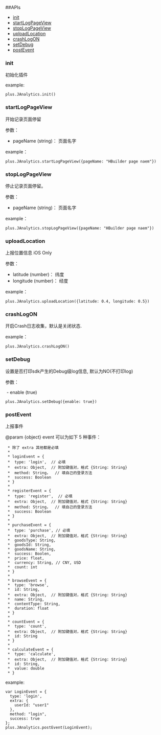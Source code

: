##APIs
- [init](#init)
- [startLogPageView](#startlogpageview)
- [stopLogPageView](#stoplogpageview)
- [uploadLocation](#uploadlocation)
- [crashLogON](#crashlogon)
- [setDebug](#setdebug)
- [postEvent](#postevent)


### init

初始化插件

example:

```
plus.JAnalytics.init()
```



### startLogPageView

开始记录页面停留

参数：

- pageName (string)： 页面名字

example：

```
plus.JAnalytics.startLogPageView({pageName: "HBuilder page naem"})
```



### stopLogPageView

停止记录页面停留。

参数：

- pageName (string)： 页面名字

example：

```
plus.JAnalytics.stopLogPageView({pageName: "HBuilder page naem"})
```



### uploadLocation

上报位置信息 iOS Only

参数：

- latitude (number)： 纬度
- longitude (number)：  经度

example：

```
plus.JAnalytics.uploadLocation({latitude: 0.4, longitude: 0.5})
```



### crashLogON

开启Crash日志收集，默认是关闭状态.

example：

```
plus.JAnalytics.crashLogON()
```



### setDebug

设置是否打印sdk产生的Debug级log信息, 默认为NO(不打印log)

参数：

​	- enable (true)

```
plus.JAnalytics.setDebug({enable: true})
```



### postEvent

上报事件

@param {object} event 可以为如下 5 种事件：

     * 除了 extra 其他都是必填
     * 
     * loginEvent = {
     *  type: 'login',  // 必填
     *  extra: Object,  // 附加键值对，格式 {String: String}
     *  method: String，  // 填自己的登录方法
     *  success: Boolean
     * }
     * 
     * registerEvent = {
     *  type: 'register',  // 必填
     *  extra: Object,  // 附加键值对，格式 {String: String}
     *  method: String，  // 填自己的登录方法
     *  success: Boolean
     * }
     *
     * purchaseEvent = {
     *  type: 'purchase', // 必填
     *  extra: Object,  // 附加键值对，格式 {String: String}
     *  goodsType: String,
     *  goodsId: String,
     *  goodsName: String,
     *  success: Boolen,
     *  price: float,
     *  currency: String, // CNY, USD
     *  count: int
     * }
     * 
     * browseEvent = {
     *  type: 'browse',
     *  id: String,
     *  extra: Object,  // 附加键值对，格式 {String: String}
     *  name: String,
     *  contentType: String,
     *  duration: float
     * }
     * 
     * countEvent = {
     *  type: 'count',
     *  extra: Object,  // 附加键值对，格式 {String: String}
     *  id: String
     * }
     * 
     * calculateEvent = {
     *  type: 'calculate',
     *  extra: Object,  // 附加键值对，格式 {String: String}
     *  id: String,
     *  value: double
     * }

example:

```
var LoginEvent = {
  type: 'login',
  extra: {
    userId: "user1"
  },
  method: "login",
  success: true
};
plus.JAnalytics.postEvent(LoginEvent);
```

